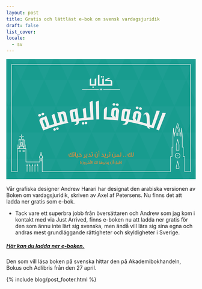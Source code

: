 ```yaml
---
layout: post
title: Gratis och lättläst e-bok om svensk vardagsjuridik
draft: false
list_cover:
locale:
  - sv
---
```


![juridik](/assets/images/blog/vardagsjuridikarabiska.png)


Vår grafiska designer Andrew Harari har designat den arabiska versionen av Boken om vardagsjuridik, skriven av Axel af Petersens. Nu finns det att ladda ner gratis som e-bok.

- Tack vare ett superbra jobb från översättaren och Andrew som jag kom i kontakt med via Just Arrived, finns e-boken nu att ladda ner gratis för den som ännu inte lärt sig svenska, men ändå vill lära sig sina egna och andras mest grundläggande rättigheter och skyldigheter i Sverige.


##### [Här kan du ladda ner e-boken.](https://sowl.co/M5nFT/)






Den som vill läsa boken på svenska hittar den på Akademibokhandeln, Bokus och Adlibris från den 27 april.






{% include blog/post_footer.html %}
